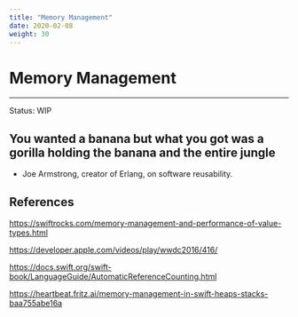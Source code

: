 ```yaml
---
title: "Memory Management"
date: 2020-02-08
weight: 30
---
```


# Memory Management
---
Status: WIP

## You wanted a banana but what you got was a gorilla holding the banana and the entire jungle

- Joe Armstrong, creator of Erlang, on software reusability.

## References

https://swiftrocks.com/memory-management-and-performance-of-value-types.html

https://developer.apple.com/videos/play/wwdc2016/416/

https://docs.swift.org/swift-book/LanguageGuide/AutomaticReferenceCounting.html

https://heartbeat.fritz.ai/memory-management-in-swift-heaps-stacks-baa755abe16a
